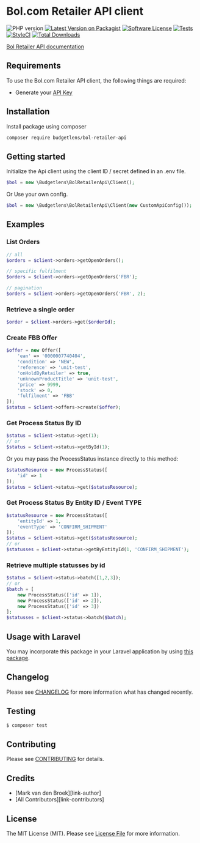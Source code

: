 # Bol.com Retailer API client

![PHP version][ico-php-version]
[![Latest Version on Packagist][ico-version]][link-packagist]
[![Software License][ico-license]](LICENSE.md)
[![Tests][ico-tests]][link-tests]
[![StyleCI][ico-code-style]][link-code-style]
[![Total Downloads][ico-downloads]][link-downloads]


[Bol Retailer API documentation](https://developers.bol.com/)

## Requirements

To use the Bol.com Retailer API client, the following things are required:

* Generate your [API Key](https://bol.com/sdd)

## Installation

Install package using composer

``` bash
composer require budgetlens/bol-retailer-api
```

## Getting started

Initialize the Api client using the client ID / secret defined in an .env file. 

``` php
$bol = new \Budgetlens\BolRetailerApi\Client();
```
Or Use your own config.
``` php
$bol = new \Budgetlens\BolRetailerApi\Client(new CustomApiConfig());
```

## Examples

### List Orders

``` php
// all 
$orders = $client->orders->getOpenOrders();

// specific fulfilment
$orders = $client->orders->getOpenOrders('FBR');

// pagination
$orders = $client->orders->getOpenOrders('FBR', 2);
```

### Retrieve a single order
``` php
$order = $client->orders->get($orderId);
```

### Create FBB Offer
``` php
$offer = new Offer([
    'ean' => '0000007740404',
    'condition' => 'NEW',
    'reference' => 'unit-test',
    'onHoldByRetailer' => true,
    'unknownProductTitle' => 'unit-test',
    'price' => 9999,
    'stock' => 0,
    'fulfilment' => 'FBB'
]);
$status = $client->offers->create($offer);
```

### Get Process Status By ID
``` php
$status = $client->status->get(1);
// or
$status = $client->status->getById(1);
```
Or you may pass the ProcessStatus instance directly to this method:
``` php
$statusResource = new ProcessStatus([
    'id' => 1
]);
$status = $client->status->get($statusResource);
```

### Get Process Status By Entity ID / Event TYPE
``` php
$statusResource = new ProcessStatus([
    'entityId' => 1,
    'eventType' => 'CONFIRM_SHIPMENT'
]);
$status = $client->status->get($statusResource);
// or 
$statusses = $client->status->getByEntityId(1, 'CONFIRM_SHIPMENT');
```

### Retrieve multiple statusses by id
``` php
$status = $client->status->batch([1,2,3]);
// or 
$batch = [
    new ProcessStatus(['id' => 1]),
    new ProcessStatus(['id' => 2]),
    new ProcessStatus(['id' => 3])
];
$statusses = $client->status->batch($batch);
```




## Usage with Laravel

You may incorporate this package in your Laravel application by using [this package](https://github.com/123lens/bol-laravel-client).

## Changelog

Please see [CHANGELOG](CHANGELOG.md) for more information what has changed recently.

## Testing


``` bash
$ composer test
```

## Contributing

Please see [CONTRIBUTING](CONTRIBUTING.md) for details.

## Credits

- [Mark van den Broek][link-author]
- [All Contributors][link-contributors]

## License

The MIT License (MIT). Please see [License File](LICENSE.md) for more information.

[ico-php-version]: https://img.shields.io/packagist/php-v/budgetlens/bol-retailer-api?style=flat-square
[ico-version]: https://img.shields.io/packagist/v/budgetlens/bol-retailer-api.svg?style=flat-square
[ico-license]: https://img.shields.io/badge/license-MIT-brightgreen.svg?style=flat-square
[ico-tests]: https://img.shields.io/github/workflow/status/budgetlens/bol-retailer-api/tests/main?label=tests&style=flat-square
[ico-downloads]: https://img.shields.io/packagist/dt/bol/bol-retailer-api.svg?style=flat-square
[ico-code-style]: https://styleci.io/repos/xxxx/shield?branch=main

[link-packagist]: https://packagist.org/packages/budgetlens/bol-retailer-api
[link-tests]: https://github.com/123lens/bol-retailer-api/actions?query=workflow%3Atests
[link-downloads]: https://packagist.org/packages/budgetlens/bol-retailer-api
[link-code-style]: https://styleci.io/repos/xxxx
